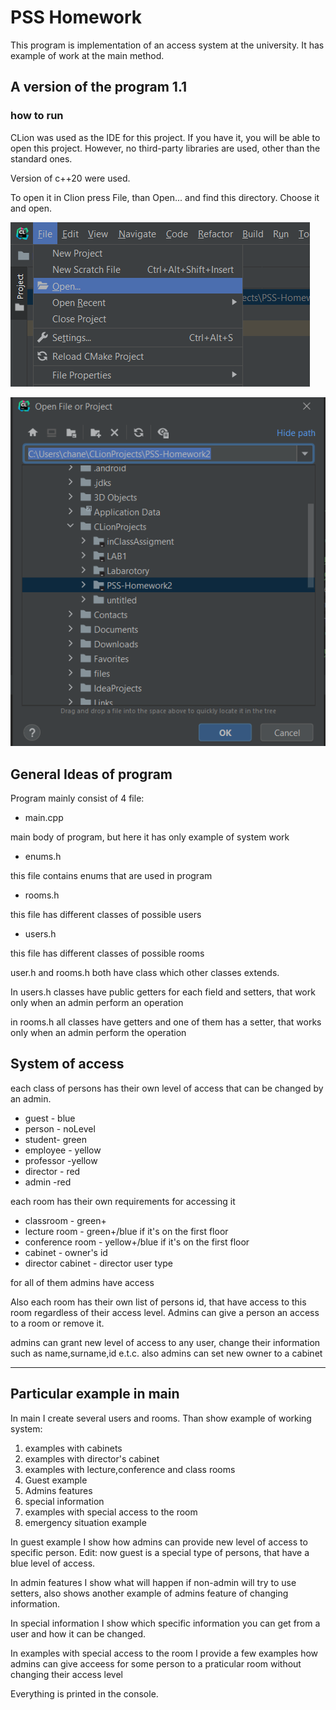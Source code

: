 # PSS Homework

This program is implementation of an access system at the university. It has example of work at the main method.

## A version of the program 1.1

### how to run

CLion was used as the IDE for this project. If you have it, you will be able to open this project.
 However, no third-party libraries are used, other than the standard ones.

Version of c++20 were used.

To open it in Clion press File, than Open... and find this directory. Choose it and open.

![pictures/Untitled.png](README/pictures/Untitled.png)

![pictures/Untitled%201.png](README/pictures/Untitled%201.png)

## General Ideas of program

Program mainly consist of 4 file:

- main.cpp

main body of program, but here it has only example of system work

- enums.h

this file contains enums that are used in program

- rooms.h

this file has different classes of possible users

- users.h

this file has different classes of possible rooms

user.h and rooms.h both have class which other classes extends. 

In users.h classes have public getters for each field and setters, that work only when an admin perform an operation

in rooms.h all classes have getters and one of them has a setter, that works only when an admin perform the operation

## System of access

each class of persons has their own level of access that can be changed by an admin.

- guest - blue
- person - noLevel
- student- green
- employee - yellow
- professor -yellow
- director - red
- admin -red

each room has their own requirements for accessing it

- classroom - green+
- lecture room - green+/blue if it's on the first floor
- conference room - yellow+/blue if it's on the first floor
- cabinet - owner's id
- director cabinet - director user type

for all of them admins have access

Also each room has their own list of persons id, that have access to this room regardless of their access level. Admins can give a person an access to a room or remove it.

admins can grant new level of access to any user, change their information such as name,surname,id e.t.c. also admins can set new owner to a cabinet


---

## Particular example in main

In main I create several users and rooms. Than show example of working system:

1. examples with cabinets
2. examples with director's cabinet
3. examples with lecture,conference and class rooms
4. Guest example
5. Admins features
6. special information
7. examples with special access to the room
8. emergency situation example

In guest example I show how admins can provide new level of access to specific person.
Edit: now guest is a special type of persons, that have a blue level of access.

In admin features I show what will happen if non-admin will try to use setters, also shows another example of admins feature of changing information.

In special information I show which specific information you can get from a user and how it can be changed.

In examples with special access to the room I provide a few examples how admins can give acceess for some person to a praticular room without changing their access level

Everything is printed in the console.
